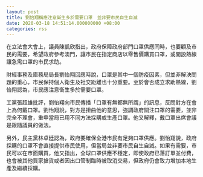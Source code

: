 ```yaml
---
layout: post
title: 劉怡翔稱應注意衛生多於需要口罩　並非要市民自生自滅
date: 2020-03-18 14:51:14.000000000 +08:00
categories: rss
---
```


在立法會大會上，議員陳凱欣指出，政府保障政府部門口罩供應同時，也要顧及市民的需要，希望政府參考澳門，讓市民在指定商店以零售價購買口罩，或開設熱線讓急需口罩的市民求助。

財經事務及庫務局局長劉怡翔回應時說，口罩是其中一個防疫因素，但並非解決問題的重心，市民保持個人衛生及社交距離也十分重要。至於會否成立求助熱線，劉怡翔認為，市民應注意衛生多於需要口罩。

工黨張超雄批評，劉怡翔向市民傳播「口罩有無都無所謂」的訊息，反問對方在會上為何戴口罩。劉怡翔說，對方是扭曲他的意思，強調政府關注口罩的需要，並非完全不理會，重申當局已用不同方法採購或生產口罩。他又解釋，戴口罩出席會議是跟隨議員的做法。

另外，民主黨林卓廷認為，政府要確保全港市民有足夠口罩供應。劉怡翔說，政府採購的口罩不會直接提供市民使用，但當局並非要市民自生自滅。如果有需要，市民可以在市面購買，他又指出，全球口罩供應不穩定，即使政府已落訂單並付費，也會被其他買家搶貨或者因出口管制臨時被取消交易，但政府仍會致力增加本地生產及繼續採購。
